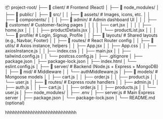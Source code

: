 📦 project-root/
├── 📁 client/                # Frontend (React)
│   ├── 📁 node_modules/
│   ├── 📁 public/
│   ├── 📁 src/
│   │   ├── 📁 assets/         # Images, icons, etc.
│   │   ├── 📁 components/
│   │   │   ├── 📁 admin/      # Admin dashboard UI
│   │   │   ├── 📁 customer/   # Customer-facing pages
│   │   │   │   ├── cart.jsx
│   │   │   │   ├── home.jsx
│   │   │   │   ├── productDetails.jsx
│   │   │   │   └── productList.jsx
│   │   │   └── 📁 profile/    # Login, Signup, Profile
│   │   ├── 📁 layouts/        # Shared layouts (e.g., Navbar, Footer)
│   │   ├── 📁 routes/         # React Router config
│   │   ├── 📁 utils/          # Axios instance, helpers
│   │   ├── App.jsx
│   │   ├── App.css
│   │   ├── axiosInstance.js
│   │   ├── index.css
│   │   ├── main.jsx
│   │   ├── tailwind.config.js
│   │   └── postcss.config.js
│   ├── .gitignore
│   ├── package.json
│   ├── package-lock.json
│   ├── index.html
│   └── eslint.config.js
│
├── 📁 server/                # Backend (Node.js + Express + MongoDB)
│   ├── 📁 mid/               # Middleware
│   │   └── authMiddleware.js
│   ├── 📁 models/            # Mongoose models
│   │   ├── cart.js
│   │   ├── order.js
│   │   ├── product.js
│   │   └── user.js
│   ├── 📁 routes/            # Express route handlers
│   │   ├── admin.js
│   │   ├── auth.js
│   │   ├── cart.js
│   │   ├── order.js
│   │   ├── products.js
│   │   └── user.js
│   ├── node_modules/
│   ├── .env
│   ├── server.js            # Main Express server
│   ├── package.json
│   └── package-lock.json
│
└── README.md (optional)

hhhhhhhhhhhhhhhhhhhhhhhhhhhh